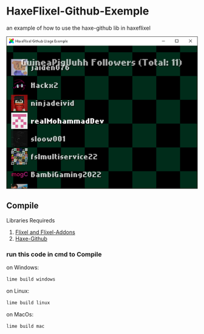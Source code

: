 # HaxeFlixel-Github-Exemple
 an example of how to use the haxe-github lib in haxeflixel
 
![screen](img/view.png)

## Compile
Libraries Requireds
1. [Flixel and Flixel-Addons](https://haxeflixel.com/documentation/install-haxeflixel/)
2. [Haxe-Github](https://github.com/GuineaPigUuhh/haxe-github)

### run this code in cmd to Compile

on Windows:
```bash
lime build windows
```

on Linux:
```bash
lime build linux
```

on MacOs:
```bash
lime build mac
```